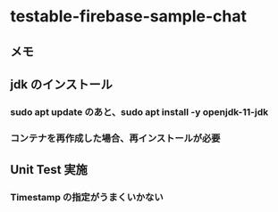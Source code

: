 # testable-firebase-sample-chat

## メモ

## jdk のインストール

### sudo apt update のあと、sudo apt install -y openjdk-11-jdk

### コンテナを再作成した場合、再インストールが必要

## Unit Test 実施

### Timestamp の指定がうまくいかない
